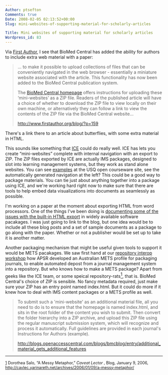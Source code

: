 ```yaml
---
Author: ptsefton
Comments: true
Date: 2008-02-05 02:13:52+00:00
Slug: mini-websites-of-supporting-material-for-scholarly-articles

Title: Mini websites of supporting material for scholarly articles
Wordpress_id: 83
---
```


<div>

<div class="page-toc">

</div>

<div>

Via [First Author](http://www.firstauthor.org/blog/?p=159), I see that
BioMed Central has added the ability for authors to include extra web
material with a paper:

> ... to make it possible to upload collections of files that can be
> conveniently navigated in the web browser - essentially a miniature
> website associated with the article. This functionality has now been
> added to the BioMed Central publication system.
>
> The [BioMed Central
> homepage](http://blogs.openaccesscentral.com/blogs/bmcblog/entry/additional_material_gets_additional_features)
> offers instructions for uploading these <span
> class="spCh spChx2018">‘</span>mini-websites<span
> class="spCh spChx2019">’</span> as a ZIP file. Readers of the
> published article will have a choice of whether to download the ZIP
> file to view locally on their own machine, or alternatively they can
> follow a link to view the contents of the ZIP file via the BioMed
> Central website...
>
> <http://www.firstauthor.org/blog/?p=159>

There's a link there to an article about butterflies, with some extra
material in HTML.

This sounds like something that [ICE](http://ice.usq.edu.au/) could do
really well. ICE has lets you create <span
class="spCh spChx201c">“</span>mini-websites<span
class="spCh spChx201d">”</span> complete with internal navigation with
an export to ZIP. The ZIP files exported by ICE are actually IMS
packages, designed to slot into learning management systems, but they
work as stand alone websites. You can see
[examples](http://ocw.usq.edu.au/course/view.php?id=7) at the USQ open
courseware site, see the automatically generated navigation at the left?
This could be a good way to package materials. You can tie just about
anything together into a package using ICE, and we're working hard right
now to make sure that there are tools to help embed data visualizations
into documents as seamlessly as possible.

I'm working on a paper at the moment about exporting HTML from word
processors. One of the things I've been doing is [documenting some of
the issues with the built-in HTML
export](http://del.icio.us/ptsefton/xhtmlchallenge) in widely available
software pacakages. I was just going to link to the blog, but one idea
would be to include all these blog posts and a set of sample documents
as a package to go along with the paper. Whether or not a publisher
would be set up to take it is another matter.

Another packaging mechanism that might be useful given tools to support
it would be METS pacakages. We saw first hand at our [repository interop
workshop](http://ice.usq.edu.au/blog/?p=105) how APSR developed an
Australian METS profile for packaging journals, to enable automated
depost from a journal management system into a repository. But who knows
how to make a METS package? Apart from geeks like the ICE team, or some
speical repository-rats[<span style="vertical-align: super;"><span
class="footnote">1</span></span>](#ftn0), that is. BioMed Central's
choice of ZIP is sensible. No fancy metadata required, just make sure
your ZIP has an entry point named index.html. But it could do more if it
knew how to deal with IMS content packages or a METS profile as well.

> To submit such a 'mini-website' as an additional material file, all
> you need to do is to ensure that the homepage is named index.html, and
> sits in the root folder of the content you wish to submit. Then
> convert the folder hierarchy into a ZIP archive, and upload this ZIP
> file using the regular manuscript submission system, which will
> recognize and process it automatically. Full guidelines are provided
> in each journal's Instructions for Authors (example).
>
> <http://blogs.openaccesscentral.com/blogs/bmcblog/entry/additional_material_gets_additional_features>

------------------------------------------------------------------------

<div style="font-size: .9em;">

<span class="footnote">[1](#ftn0-text) Dorothea Salo, <span
class="spCh spChx201c">“</span>A Messy Metaphor,<span
class="spCh spChx201d">”</span> *Caveat Lector* , Blog, January 9, 2006,
http://cavlec.yarinareth.net/archives/2006/01/09/a-messy-metaphor/</span>

</div>

</div>

</div>
